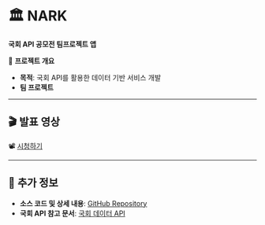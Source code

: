 # 🏛 NARK  
**국회 API 공모전 팀프로젝트 앱**  

📌 **프로젝트 개요**  
- **목적**: 국회 API를 활용한 데이터 기반 서비스 개발  
- **팀 프로젝트**  

---

## 🎬 발표 영상  
📽️ [시청하기](https://github.com/HaruNine/NARK/assets/149753122/8d6c0ad7-9fd5-4bbd-a959-fd9f674a8297)  

---

## 📌 추가 정보  
- **소스 코드 및 상세 내용**: [GitHub Repository](https://github.com/HaruNine/NARK)  
- **국회 API 참고 문서**: [국회 데이터 API](https://open.assembly.go.kr/)  
